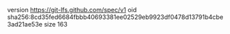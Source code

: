 version https://git-lfs.github.com/spec/v1
oid sha256:8cd35fed6684fbbb40693381ee02529eb9923df0478d13791b4cbe3ad21ae53e
size 163
